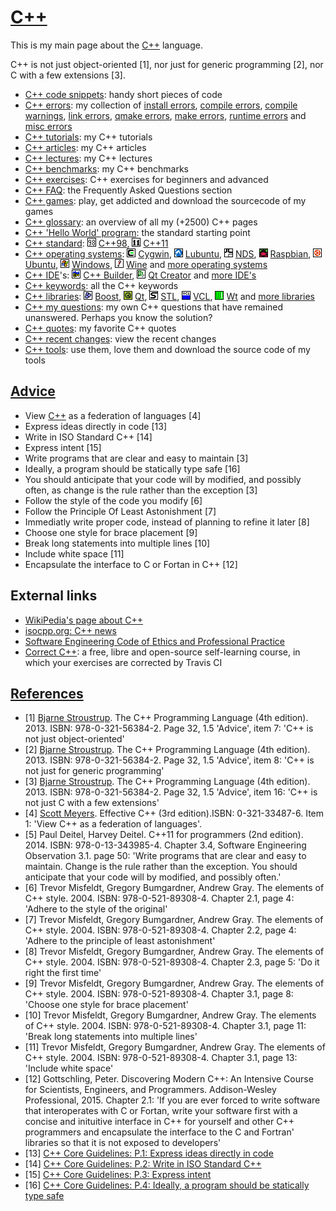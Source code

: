 # [C++](Cpp.md)

This is my main page about the [C++](Cpp.md) language.

C++ is not just object-oriented [1], nor just for generic programming
[2], nor C with a few extensions [3].

 * [C++ code snippets](CppCodeSnippets.md): handy short pieces of code
 * [C++ errors](CppError.md): my collection of [install errors](CppInstallError.md), [compile errors](CppCompileError.md), [compile warnings](CppCompileWarning.md), [link errors](CppLinkError.md), [qmake errors](CppQmakeError.md), [make errors](CppMakeError.md), [runtime errors](CppRuntimeError.md) and [misc errors](CppMiscError.md)
 * [C++ tutorials](CppTutorial.md): my C++ tutorials
 * [C++ articles](CppArticle.md): my C++ articles
 * [C++ lectures](CppLecture.md): my C++ lectures
 * [C++ benchmarks](CppBenchmark.md): my C++ benchmarks
 * [C++ exercises](CppExercise.md): C++ exercises for beginners and advanced
 * [C++ FAQ](CppFaq.md): the Frequently Asked Questions section
 * [C++ games](Games.md): play, get addicted and download the sourcecode of my games
 * [C++ glossary](CppGlossary.md): an overview of all my (+2500) C++ pages
 * [C++ 'Hello World' program](CppHelloWorld.md): the standard starting point
 * [C++ standard](CppStandard.md): ![C++98](PicCpp98.png) [C++98](Cpp98.md), ![C++11](PicCpp11.png) [C++11](Cpp11.md)
 * [C++ operating systems](CppOs.md): ![Cygwin](PicCygwin.png) [Cygwin](CppCygwin.md), ![Lubuntu](PicLubuntu.png) [Lubuntu](CppLubuntu.md), ![NDS](PicNds.png) [NDS](CppNds.md), ![Raspbian](PicRaspbian.png) [Raspbian](CppRaspbian.md), ![Ubuntu](PicUbuntu.png) [Ubuntu](CppUbuntu.md), ![Windows](PicWindows.png) [Windows](CppWindows.md), ![Wine](PicWine.png) [Wine](CppWine.md) and [more operating systems](CppOs.md)
 * [C++ IDE](CppIde.md)'s: ![C++ Builder](PicCppBuilder.png) [C++ Builder](CppBuilder.md), ![Qt Creator](PicQtCreator.png) [Qt Creator](CppQtCreator.md) and [more IDE's](CppIde.md)
 * [C++ keywords](CppKeyword.md): all the C++ keywords
 * [C++ libraries](CppLibrary.md): ![Boost](PicBoost.png) [Boost](CppBoost.md), ![Qt](PicQt.png) [Qt](CppQt.md), ![STL](PicStl.png) [STL](CppStl.md), ![VCL](PicVcl.png) [VCL](CppVcl.md), ![Wt](PicWt.png) [Wt](CppWt.md) and [more libraries](CppLibrary.md)
 * [C++ my questions](CppMyQuestions.md): my own C++ questions that have remained unanswered. Perhaps you know the solution?
 * [C++ quotes](CppQuotes.md): my favorite C++ quotes
 * [C++ recent changes](CppRecentChanges.md): view the recent changes
 * [C++ tools](https://github.com/richelbilderbeek/tools): use them, love them and download the source code of my tools

## [Advice](CppAdvice.md)

 * View [C++](Cpp.md) as a federation of languages [4]
 * Express ideas directly in code [13]
 * Write in ISO Standard C++ [14]
 * Express intent [15]
 * Write programs that are clear and easy to maintain [3]
 * Ideally, a program should be statically type safe [16]
 * You should anticipate that your code will by modified, and possibly often, as change is the rule rather than the exception [3]
 * Follow the style of the code you modify [6]
 * Follow the Principle Of Least Astonishment [7]
 * Immediatly write proper code, instead of planning to refine it later [8]
 * Choose one style for brace placement [9]
 * Break long statements into multiple lines [10]
 * Include white space [11]
 * Encapsulate the interface to C or Fortan in C++ [12]

## External links

 * [WikiPedia's page about C++](http://en.wikipedia.org/wiki/C%2B%2B)
 * [isocpp.org: C++ news](http://isocpp.org)
 * [Software Engineering Code of Ethics and Professional Practice](http://www.acm.org/about/se-code)
 * [Correct C++](https://github.com/richelbilderbeek/correct_cpp): a free, libre and open-source self-learning course, in which your exercises are corrected by Travis CI

## [References](CppReferences.md)

 * [1] [Bjarne Stroustrup](CppBjarneStroustrup.md). The C++ Programming Language (4th edition). 2013. ISBN: 978-0-321-56384-2. Page 32, 1.5 'Advice', item 7: 'C++ is not just object-oriented'
 * [2] [Bjarne Stroustrup](CppBjarneStroustrup.md). The C++ Programming Language (4th edition). 2013. ISBN: 978-0-321-56384-2. Page 32, 1.5 'Advice', item 8: 'C++ is not just for generic programming'
 * [3] [Bjarne Stroustrup](CppBjarneStroustrup.md). The C++ Programming Language (4th edition). 2013. ISBN: 978-0-321-56384-2. Page 32, 1.5 'Advice', item 16: 'C++ is not just C with a few extensions'
 * [4] [Scott Meyers](CppScottMeyers.md). Effective C++ (3rd edition).ISBN: 0-321-33487-6. Item 1: 'View C++ as a federation of languages'.
 * [5] Paul Deitel, Harvey Deitel. C++11 for programmers (2nd edition). 2014. ISBN: 978-0-13-343985-4. Chapter 3.4, Software Engineering Observation 3.1. page 50: 'Write programs that are clear and easy to maintain. Change is the rule rather than the exception. You should anticipate that your code will by modified, and possibly often.'
 * [6] Trevor Misfeldt, Gregory Bumgardner, Andrew Gray. The elements of C++ style. 2004. ISBN: 978-0-521-89308-4. Chapter 2.1, page 4: 'Adhere to the style of the original'
 * [7] Trevor Misfeldt, Gregory Bumgardner, Andrew Gray. The elements of C++ style. 2004. ISBN: 978-0-521-89308-4. Chapter 2.2, page 4: 'Adhere to the principle of least astonishment'
 * [8] Trevor Misfeldt, Gregory Bumgardner, Andrew Gray. The elements of C++ style. 2004. ISBN: 978-0-521-89308-4. Chapter 2.3, page 5: 'Do it right the first time'
 * [9] Trevor Misfeldt, Gregory Bumgardner, Andrew Gray. The elements of C++ style. 2004. ISBN: 978-0-521-89308-4. Chapter 3.1, page 8: 'Choose one style for brace placement'
 * [10] Trevor Misfeldt, Gregory Bumgardner, Andrew Gray. The elements of C++ style. 2004. ISBN: 978-0-521-89308-4. Chapter 3.1, page 11: 'Break long statements into multiple lines'
 * [11] Trevor Misfeldt, Gregory Bumgardner, Andrew Gray. The elements of C++ style. 2004. ISBN: 978-0-521-89308-4. Chapter 3.1, page 13: 'Include white space'
 * [12] Gottschling, Peter. Discovering Modern C++: An Intensive Course for Scientists, Engineers, and Programmers. Addison-Wesley Professional, 2015. Chapter 2.1: 'If you are ever forced to write software that interoperates with C or Fortan, write your software first with a concise and inituitive interface in C++ for yourself and other C++ programmers and encapsulate the interface to the C and Fortran' libraries so that it is not exposed to developers'
 * [13] [C++ Core Guidelines: P.1: Express ideas directly in code](https://github.com/isocpp/CppCoreGuidelines/blob/master/CppCoreGuidelines.md#Rp-direct)
 * [14] [C++ Core Guidelines: P.2: Write in ISO Standard C++](https://github.com/isocpp/CppCoreGuidelines/blob/master/CppCoreGuidelines.md#p2-write-in-iso-standard-c)
 * [15] [C++ Core Guidelines: P.3: Express intent](https://github.com/isocpp/CppCoreGuidelines/blob/master/CppCoreGuidelines.md#p3-express-intent)
 * [16] [C++ Core Guidelines: P.4: Ideally, a program should be statically type safe](https://github.com/isocpp/CppCoreGuidelines/blob/master/CppCoreGuidelines.md#p4-ideally-a-program-should-be-statically-type-safe)
